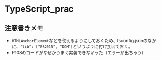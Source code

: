 # TypeScript_prac

## 注意書きメモ
- `HTMLAnchorElement`などを使えるようにしておくため、tsconfig.jsonのなかに、`"lib": ["ES2015", "DOM"]`というように付け加えておく。
- P108のコードがなぜかうまく実装できなかった（エラーが出ちゃう）
